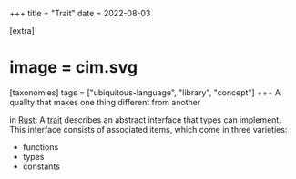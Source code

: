 +++
title = "Trait"
date = 2022-08-03

[extra]
#  image = cim.svg
[taxonomies]
   tags = ["ubiquitous-language", "library", "concept"]
+++
A quality that makes one thing different from another

in [Rust](rust):
A [trait](https://doc.rust-lang.org/reference/items/traits.html) describes an abstract interface that types can implement. This interface consists of associated items, which come in three varieties:
  - functions
  - types
  - constants

